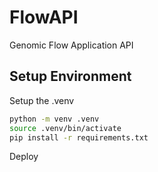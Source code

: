 # FlowAPI
Genomic Flow Application API

## Setup Environment

Setup the .venv 
```bash
python -m venv .venv
source .venv/bin/activate
pip install -r requirements.txt
```

Deploy
```bash

```